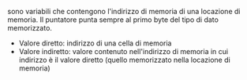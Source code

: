 sono variabili che contengono l'indirizzo di memoria di una locazione di memoria.
Il puntatore punta sempre al primo byte del tipo di dato memorizzato.
- Valore diretto: indirizzo di una cella di memoria
- Valore indiretto: valore contenuto nell'indirizzo di memoria in cui indirizzo è il valore diretto (quello memorizzato nella locazione di memoria)

